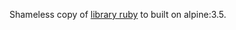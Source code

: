 Shameless copy of [library ruby](https://github.com/docker-library/ruby/blob/1f59d1d363dd65945a1feae08da2518ea934c334/2.2/alpine/Dockerfile)
to built on alpine:3.5.
